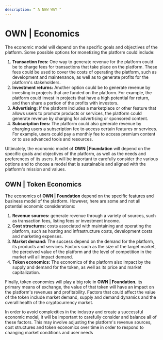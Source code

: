 ```yaml
---
description: “ A NEW WAY “
---
```


# OWN | Economics

The economic model will depend on the specific goals and objectives of the platform. Some possible options for monetizing the platform could include:

1. **Transaction fees:** One way to generate revenue for the platform could be to charge fees for transactions that take place on the platform. These fees could be used to cover the costs of operating the platform, such as development and maintenance, as well as to generate profits for the platform's stakeholders.
2. **Investment returns:** Another option could be to generate revenue by investing in projects that are funded on the platform. For example, the platform could invest in projects that have a high potential for return, and then share a portion of the profits with investors.
3. **Advertising:** If the platform includes a marketplace or other feature that allows users to promote products or services, the platform could generate revenue by charging for advertising or sponsored content.
4. **Subscription fees:** The platform could also generate revenue by charging users a subscription fee to access certain features or services. For example, users could pay a monthly fee to access premium content or to use advanced tools and resources.

Ultimately, the economic model of **OWN | Foundation** will depend on the specific goals and objectives of the platform, as well as the needs and preferences of its users. It will be important to carefully consider the various options and to choose a model that is sustainable and aligned with the platform's mission and values.

## OWN | Token Economics

The economics of **OWN | Foundation** depend on the specific features and business model of the platform. However, here are some and not all potential economic considerations:

1. **Revenue sources:** generate revenue through a variety of sources, such as transaction fees, listing fees or investment income.
2. **Cost structures:** costs associated with maintaining and operating the platform, such as hosting and infrastructure costs, development costs and marketing expenses.
3. **Market demand:** The success depend on the demand for the platform, its products and services. Factors such as the size of the target market, the perceived value of the platform and the level of competition in the market will all impact demand.
4. **Token economics:** The economics of the platform also impact by the supply and demand for the token, as well as its price and market capitalization.

Finally, token economics will play a big role in **OWN | Foundation**. its primary means of exchange, the value of that token will have an impact on the platform's revenues and profitability. Factors that could affect the value of the token include market demand, supply and demand dynamics and the overall health of the cryptocurrency market.

In order to avoid complexities in the industry and create a successful economic model, it will be important to carefully consider and balance all of these factors. This may involve adjusting the platform's revenue sources, cost structures and token economics over time in order to respond to changing market conditions and user needs
